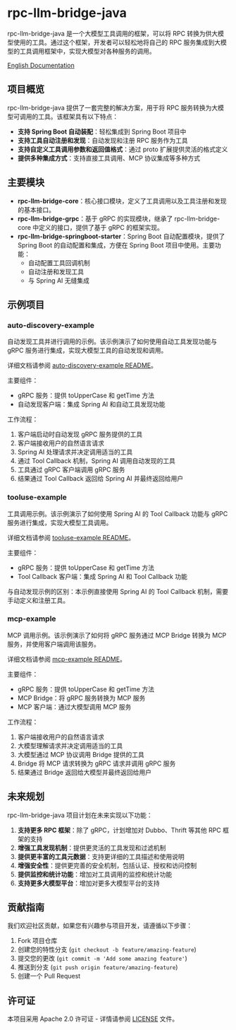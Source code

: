 # rpc-llm-bridge-java

rpc-llm-bridge-java 是一个大模型工具调用的框架，可以将 RPC 转换为供大模型使用的工具。通过这个框架，开发者可以轻松地将自己的 RPC 服务集成到大模型的工具调用框架中，实现大模型对各种服务的调用。

[English Documentation](README.en.md)

## 项目概览

rpc-llm-bridge-java 提供了一套完整的解决方案，用于将 RPC 服务转换为大模型可调用的工具。该框架具有以下特点：

- **支持 Spring Boot 自动装配**：轻松集成到 Spring Boot 项目中
- **支持工具自动注册和发现**：自动发现和注册 RPC 服务作为工具
- **支持自定义工具调用参数和返回值格式**：通过 proto 扩展提供灵活的格式定义
- **提供多种集成方式**：支持直接工具调用、MCP 协议集成等多种方式

## 主要模块

- **rpc-llm-bridge-core**：核心接口模块，定义了工具调用以及工具注册和发现的基本接口。
- **rpc-llm-bridge-grpc**：基于 gRPC 的实现模块，继承了 rpc-llm-bridge-core 中定义的接口，提供了基于 gRPC 的框架实现。
- **rpc-llm-bridge-springboot-starter**：Spring Boot 自动配置模块，提供了 Spring Boot 的自动配置和集成，方便在 Spring Boot 项目中使用。主要功能：
  - 自动配置工具回调机制
  - 自动注册和发现工具
  - 与 Spring AI 无缝集成

## 示例项目

### auto-discovery-example

自动发现工具并进行调用的示例。该示例演示了如何使用自动工具发现功能与 gRPC 服务进行集成，实现大模型工具的自动发现和调用。

详细文档请参阅 [auto-discovery-example README](example/auto-discovery-example/README.md)。

主要组件：
- gRPC 服务：提供 toUpperCase 和 getTime 方法
- 自动发现客户端：集成 Spring AI 和自动工具发现功能

工作流程：
1. 客户端启动时自动发现 gRPC 服务提供的工具
2. 客户端接收用户的自然语言请求
3. Spring AI 处理请求并决定调用适当的工具
4. 通过 Tool Callback 机制，Spring AI 调用自动发现的工具
5. 工具通过 gRPC 客户端调用 gRPC 服务
6. 结果通过 Tool Callback 返回给 Spring AI 并最终返回给用户

### tooluse-example

工具调用示例。该示例演示了如何使用 Spring AI 的 Tool Callback 功能与 gRPC 服务进行集成，实现大模型工具调用。

详细文档请参阅 [tooluse-example README](example/tooluse-example/README.md)。

主要组件：
- gRPC 服务：提供 toUpperCase 和 getTime 方法
- Tool Callback 客户端：集成 Spring AI 和 Tool Callback 功能

与自动发现示例的区别：本示例直接使用 Spring AI 的 Tool Callback 机制，需要手动定义和注册工具。

### mcp-example

MCP 调用示例。该示例演示了如何将 gRPC 服务通过 MCP Bridge 转换为 MCP 服务，并使用客户端调用该服务。

详细文档请参阅 [mcp-example README](example/mcp-example/README.md)。

主要组件：
- gRPC 服务：提供 toUpperCase 和 getTime 方法
- MCP Bridge：将 gRPC 服务转换为 MCP 服务
- MCP 客户端：通过大模型调用 MCP 服务

工作流程：
1. 客户端接收用户的自然语言请求
2. 大模型理解请求并决定调用适当的工具
3. 大模型通过 MCP 协议调用 Bridge 提供的工具
4. Bridge 将 MCP 请求转换为 gRPC 请求并调用 gRPC 服务
5. 结果通过 Bridge 返回给大模型并最终返回给用户

## 未来规划

rpc-llm-bridge-java 项目计划在未来实现以下功能：

1. **支持更多 RPC 框架**：除了 gRPC，计划增加对 Dubbo、Thrift 等其他 RPC 框架的支持
2. **增强工具发现机制**：提供更灵活的工具发现和过滤机制
3. **提供更丰富的工具元数据**：支持更详细的工具描述和使用说明
4. **增强安全性**：提供更完善的安全机制，包括认证、授权和访问控制
5. **提供监控和统计功能**：增加对工具调用的监控和统计功能
6. **支持更多大模型平台**：增加对更多大模型平台的支持

## 贡献指南

我们欢迎社区贡献，如果您有兴趣参与项目开发，请遵循以下步骤：

1. Fork 项目仓库
2. 创建您的特性分支 (`git checkout -b feature/amazing-feature`)
3. 提交您的更改 (`git commit -m 'Add some amazing feature'`)
4. 推送到分支 (`git push origin feature/amazing-feature`)
5. 创建一个 Pull Request

## 许可证

本项目采用 Apache 2.0 许可证 - 详情请参阅 [LICENSE](LICENSE) 文件。
